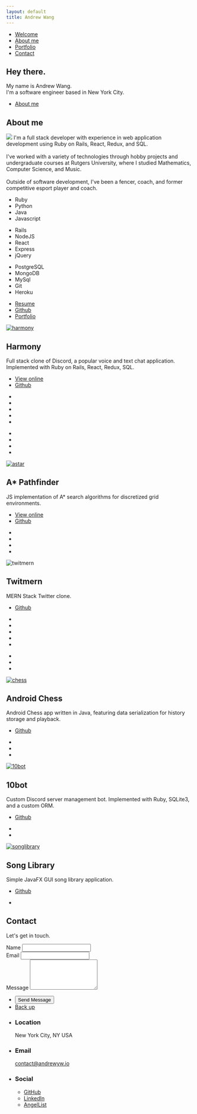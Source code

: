 ```yaml
---
layout: default
title: Andrew Wang
---
```


<!-- Sidebar -->
<section id="sidebar">
	<div class="inner">
		<nav>
			<ul>
				<li><a href="#intro">Welcome</a></li>
				<li><a href="#one">About me</a></li>
				<li><a href="#two">Portfolio</a></li>
				<li><a href="#three">Contact</a></li>
			</ul>
		</nav>
	</div>
</section>

<!-- Wrapper -->
<div id="wrapper">

<!-- Intro -->
<section id="intro" class="wrapper style1 fullscreen fade-up">
	<div class="inner">
		<h1 class="major">Hey there.</h1>
		<p>My name is Andrew Wang.<br />
		I'm a software engineer based in New York City.</p>
		<ul class="actions">
			<li><a href="#one" class="button scrolly icon primary fa-arrow-down">About me</a></li>
		</ul>
	</div>
</section>

<!-- One -->
<section id="one" class="wrapper style2 fade-up">
	<div class="inner">
		<h2 class="major">About me</h2>
		<p>
			<span class="image right">
				<img src="images/me.jpeg"/>
			</span>
			I'm a full stack developer with experience in web application development using Ruby on Rails, React, Redux, and SQL. <br /> <br />
			I've worked with a variety of technologies through hobby projects and undergraduate courses at Rutgers University, where I studied Mathematics, Computer Science, and Music. <br/><br/>
			Outside of software development, I've been a fencer, coach, and former competitive esport player and coach.
		</p>
		<section>
		<div class="row gtr-uniform">
			<div class="col-4">
				<ul class="icons-large menu">
					<li><i class="devicon-ruby-plain"></i><a class="icon"> Ruby</a></li>
					<li><i class="devicon-python-plain"></i><a class="icon"> Python</a></li>
					<li><i class="devicon-java-plain"></i><a class="icon"> Java</a></li>
					<li><i class="devicon-javascript-plain"></i><a class="icon"> Javascript</a></li>
				</ul>
			</div>
		</div>
		<div class="row gtr-uniform">
			<div class="col-4">
				<ul class="icons-large menu">
					<li><i class="devicon-rails-plain"></i><a class="icon"> Rails</a></li>
					<li><i class="devicon-nodejs-plain"></i><a class="icon"> NodeJS</a></li>
					<li><i class="devicon-react-plain"></i><a class="icon"> React</a></li>
					<li><i class="devicon-express-original"></i><a class="icon"> Express</a></li>
					<li><i class="devicon-jquery-plain"></i><a class="icon"> jQuery</a></li>
				</ul>
			</div>
		</div>
		<div class="row gtr-uniform">
			<div class="col-4">
				<ul class="icons-large menu">
					<li><i class="devicon-postgresql-plain"></i><a class="icon"> PostgreSQL</a></li>
					<li><i class="devicon-mongodb-plain"></i><a class="icon"> MongoDB</a></li>
					<li><i class="devicon-mysql-plain"></i><a class="icon"> MySql</a></li>
					<li><i class="devicon-git-plain"></i><a class="icon"> Git</a></li>
					<li><i class="devicon-heroku-original"></i><a class="icon"> Heroku</a></li>
				</ul>
			</div>
		</div>
		<ul class="actions">
			<li><a href="/andrewwang_resume.pdf" class="button icon fa-copy">Resume</a></li>
			<li><a href="{{ site.github_url }}" class="button primary icon fa-github">Github</a></li>
			<li><a href="#two" class="button primary icon scrolly fa-arrow-down">Portfolio</a></li>
		</ul>
		</section>
	</div>
</section>

<!-- Two -->
<section id="two" class="wrapper style3 spotlights">
	<section>
		<a href="{{ site.harmony_url }}" class="image"><img src="images/portfolio/harmony.png" alt="harmony" data-position="center center" /></a>
		<div class="content">
			<div class="inner">
				<h2>Harmony</h2>
				<p>Full stack clone of Discord, a popular voice and text chat application. Implemented with
				Ruby on Rails, React, Redux, SQL.</p>
				<ul class="actions">
					<li><a href="{{ site.harmony_url }}" class="button">View online</a></li>
					<li><a href="{{ site.harmony_gh }}" class="button primary icon fa-github">Github</a></li>
				</ul>
				<ul class="icons-xl menu">
					<li><i class="devicon-ruby-plain"></i></li>
					<li><i class="devicon-javascript-plain"></i></li>
					<li><i class="devicon-rails-plain"></i></li>
					<li><i class="devicon-react-plain"></i></li>
					<li><i class="devicon-postgresql-plain"></i></li>
				</ul>
				<ul class="icons-xl menu">
					<li><i class="devicon-webpack-plain"></i></li>
					<li><i class="devicon-heroku-original"></i></li>
					<li><i class="devicon-html5-plain-wordmark"></i></li>
					<li><i class="devicon-css3-plain-wordmark"></i></li>
				</ul>
			</div>
		</div>
	</section>
	<section>
		<a href="{{ site.astar_url }}" class="image"><img src="images/portfolio/astar.png" alt="astar" data-position="top center" /></a>
		<div class="content">
			<div class="inner">
				<h2>A* Pathfinder</h2>
				<p>JS implementation of A* search algorithms for discretized grid environments.</p>
				<ul class="actions">
					<li><a href="{{ site.astar_url }}" class="button">View online</a></li>
					<li><a href="{{ site.astar_gh }}" class="button primary icon fa-github">Github</a></li>
				</ul>
				<ul class="icons-xl menu">
					<li><i class="devicon-javascript-plain"></i></li>
					<li><i class="devicon-webpack-plain"></i></li>
					<li><i class="devicon-html5-plain-wordmark"></i></li>
					<li><i class="devicon-css3-plain-wordmark"></i></li>
				</ul>
			</div>
		</div>
	</section>
	<section>
		<a class="image"><img src="images/portfolio/twitmern.png" alt="twitmern"/></a>
		<div class="content">
			<div class="inner">
				<h2>Twitmern</h2>
				<p>MERN Stack Twitter clone. </p>
				<ul class="actions">
					<!-- <li><a href="{{ site.twitmern_url }}" class="button">Learn more</a></li> -->
					<li><a href="{{ site.twitmern_gh }}" class="button primary icon fa-github">Github</a></li>
				</ul>
				<ul class="icons-xl menu">
					<li><i class="devicon-javascript-plain"></i></li>
					<li><i class="devicon-mongodb-plain"></i></li>
					<li><i class="devicon-express-original"></i></li>
					<li><i class="devicon-react-plain"></i></li>
					<li><i class="devicon-nodejs-plain"></i></li>
				</ul>
				<ul class="icons-xl menu">
					<li><i class="devicon-heroku-original"></i></li>
					<li><i class="devicon-html5-plain-wordmark"></i></li>
					<li><i class="devicon-css3-plain-wordmark"></i></li>
				</ul>
			</div>
		</div>
	</section>
	<section>
		<a href="{{ site.chess_gh }}" class="image"><img src="images/portfolio/androidchess.PNG" alt="chess" data-position="center center" /></a>
		<div class="content">
			<div class="inner">
				<h2>Android Chess</h2>
				<p>Android Chess app written in Java, featuring data serialization for history storage and playback.</p>
				<ul class="actions">
					<li><a href="{{ site.chess_gh }}" class="button primary icon fa-github">Github</a></li>
				</ul>
				<ul class="icons-xl menu">
					<li><i class="devicon-java-plain"></i></li>
					<li><i class="devicon-android-plain"></i></li>
					<li><i class="devicon-gradle-plain"></i></li>
				</ul>
			</div>
		</div>
	</section>
	<section>
		<a href="{{ site.tenbot_gh }}" class="image"><img src="images/portfolio/10bot.png" alt="10bot" data-position="top center"/></a>
		<div class="content">
			<div class="inner">
				<h2>10bot</h2>
					<p>Custom Discord server management bot. Implemented with Ruby, SQLite3, and a custom ORM.</p>
				<ul class="actions">
					<li><a href="{{ site.tenbot_gh }}" class="button primary icon fa-github">Github</a></li>
				</ul>
				<ul class="icons-xl menu">
					<li><i class="devicon-ruby-plain"></i></li>
					<!-- <li><i class="icon primary fa-discord"></i></li> -->
					<li><i class="icon primary fa-database"></i></li>
				</ul>
			</div>
		</div>
	</section>
	<section>
		<a href="{{ site.song_gh }}" class="image"><img src="images/portfolio/slib.PNG" alt="songlibrary" data-position="25% 25%"/></a>
		<div class="content">
			<div class="inner">
				<h2>Song Library</h2>
					<p>Simple JavaFX GUI song library application.</p>
				<ul class="actions">
					<li><a href="{{ site.song_gh }}" class="button primary icon fa-github">Github</a></li>
				</ul>
				<ul class="icons-xl menu">
					<li><i class="devicon-java-plain"></i></li>
				</ul>
			</div>
		</div>
	</section>
</section>

<!-- Three -->
<section id="three" class="wrapper style1 fade-up">
	<div class="inner">
		<h2 class="major">Contact</h2>
		<p>Let's get in touch.</p>
		<div class="split style1">
			<section>
				<form method="post" action="https://formspree.io/{{ site.email }}">
					<div class="field half first">
						<label for="name">Name</label>
						<input type="text" name="name" id="name" />
					</div>
					<div class="field half">
						<label for="email">Email</label>
						<input type="text" name="_replyto" id="email" />
					</div>
					<div class="field">
						<label for="message">Message</label>
						<textarea name="message" id="message" rows="5"></textarea>
					</div>
					<ul class="actions">
						<li><input type="submit" class="button submit icon primary fa-envelope" value="Send Message"/></li>
						<li><a href="#intro" class="button scrolly icon primary fa-arrow-up">Back up</a></li>
					</ul>
				</form>
			</section>
			<section>
				<ul class="contact">
					<li>
						<h3>Location</h3>
						<span>New York City, NY USA</span>
					</li>
					<li>
						<h3>Email</h3>
						<a href="mailto:{{ site.email }}">contact@andrewyw.io</a>
					</li>
					<li>
						<h3>Social</h3>
						<ul class="icons">
							<li><a href="https://www.github.com/AndrewYW" class="fa-github"><span class="label">GitHub</span></a></li>
							<li><a href="https://www.linkedin.com/in/andrewyw" class="fa-linkedin"><span class="label">LinkedIn</span></a></li>
							<li><a href="https://angel.co/andrewyw" class="fa-angellist"><span class="label">AngelList</span></a></li>
						</ul>
					</li>
				</ul>
			</section>
		</div>
	</div>
</section>

</div>

